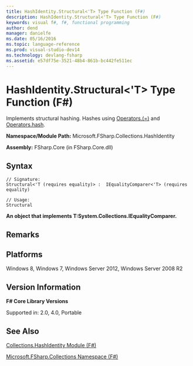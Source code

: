 ```yaml
---
title: HashIdentity.Structural<'T> Type Function (F#)
description: HashIdentity.Structural<'T> Type Function (F#)
keywords: visual f#, f#, functional programming
author: dend
manager: danielfe
ms.date: 05/16/2016
ms.topic: language-reference
ms.prod: visual-studio-dev14
ms.technology: devlang-fsharp
ms.assetid: e57df75e-3521-48b4-861b-bc442fe511ec 
---
```


# HashIdentity.Structural<'T> Type Function (F#)

Implements structural hashing. Hashes using [Operators.(=)](https://msdn.microsoft.com/library/5b1167e1-cc30-4d26-9f1d-556b2a308187) and [Operators.hash](https://msdn.microsoft.com/library/a83c0432-919e-407d-9ffc-8cf34fbc6daa).

**Namespace/Module Path:** Microsoft.FSharp.Collections.HashIdentity

**Assembly:** FSharp.Core (in FSharp.Core.dll)


## Syntax

```
// Signature:
Structural<'T (requires equality)> :  IEqualityComparer<'T> (requires equality)

// Usage:
Structural
```

**An object that implements T:System.Collections.IEqualityComparer.**
## Remarks

## Platforms
Windows 8, Windows 7, Windows Server 2012, Windows Server 2008 R2


## Version Information
**F# Core Library Versions**

Supported in: 2.0, 4.0, Portable




## See Also
[Collections.HashIdentity Module &#40;F&#35;&#41;](Collections.HashIdentity-Module-%5BFSharp%5D.md)

[Microsoft.FSharp.Collections Namespace &#40;F&#35;&#41;](Microsoft.FSharp.Collections-Namespace-%5BFSharp%5D.md)

